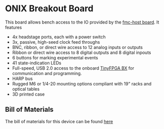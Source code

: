 # ONIX Breakout Board
This board allows bench access to the IO provided by the
[fmc-host board](../fmc-host/README.md). It features

- 4x headstage ports, each with a power switch
- 3x, passive, high-seed clock feed throughs
- BNC, ribbon, or direct wire access to 12 analog inputs or outputs
- Ribbon or direct wire access to 8 digital outputs and 8 digital inpouts
- 6 buttons for marking experimental events
- 41 state-indication LEDs
- Full-speed, USB 2.0 access to the onboard [TinyFPGA BX](https://www.crowdsupply.com/tinyfpga/tinyfpga-bx) 
for communication and programming.
- HARP bus
- Rugged M6 or 1/4-20 mounting options compliant with 19" racks and optical
  tables
- 3D printed case

## Bill of Materials
The bill of materials for this device can be found
[here](https://docs.google.com/spreadsheets/d/18WfmbLGt8bGUUdksKp6AKA_wMX2SJ3Tndin-nnEgUCs/edit?usp=sharing)
